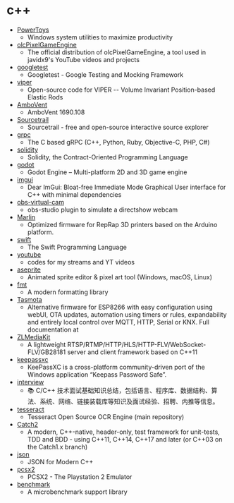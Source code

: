 # c++
- [PowerToys](https://github.com/microsoft/PowerToys)
  - Windows system utilities to maximize productivity
- [olcPixelGameEngine](https://github.com/OneLoneCoder/olcPixelGameEngine)
  - The official distribution of olcPixelGameEngine, a tool used in javidx9's YouTube videos and projects
- [googletest](https://github.com/google/googletest)
  - Googletest - Google Testing and Mocking Framework
- [viper](https://github.com/vcg-uvic/viper)
  - Open-source code for VIPER -- Volume Invariant Position-based Elastic Rods
- [AmboVent](https://github.com/AmboVent-1690-108/AmboVent)
  - AmboVent 1690.108
- [Sourcetrail](https://github.com/CoatiSoftware/Sourcetrail)
  - Sourcetrail - free and open-source interactive source explorer
- [grpc](https://github.com/grpc/grpc)
  - The C based gRPC (C++, Python, Ruby, Objective-C, PHP, C#)
- [solidity](https://github.com/ethereum/solidity)
  - Solidity, the Contract-Oriented Programming Language
- [godot](https://github.com/godotengine/godot)
  - Godot Engine – Multi-platform 2D and 3D game engine
- [imgui](https://github.com/ocornut/imgui)
  - Dear ImGui: Bloat-free Immediate Mode Graphical User interface for C++ with minimal dependencies
- [obs-virtual-cam](https://github.com/CatxFish/obs-virtual-cam)
  - obs-studio plugin to simulate a directshow webcam
- [Marlin](https://github.com/MarlinFirmware/Marlin)
  - Optimized firmware for RepRap 3D printers based on the Arduino platform.
- [swift](https://github.com/apple/swift)
  - The Swift Programming Language
- [youtube](https://github.com/Errichto/youtube)
  - codes for my streams and YT videos
- [aseprite](https://github.com/aseprite/aseprite)
  - Animated sprite editor & pixel art tool (Windows, macOS, Linux)
- [fmt](https://github.com/fmtlib/fmt)
  - A modern formatting library
- [Tasmota](https://github.com/arendst/Tasmota)
  - Alternative firmware for ESP8266 with easy configuration using webUI, OTA updates, automation using timers or rules, expandability and entirely local control over MQTT, HTTP, Serial or KNX. Full documentation at
- [ZLMediaKit](https://github.com/xiongziliang/ZLMediaKit)
  - A lightweight RTSP/RTMP/HTTP/HLS/HTTP-FLV/WebSocket-FLV/GB28181 server and client framework based on C++11
- [keepassxc](https://github.com/keepassxreboot/keepassxc)
  - KeePassXC is a cross-platform community-driven port of the Windows application “Keepass Password Safe”.
- [interview](https://github.com/huihut/interview)
  - 📚 C/C++ 技术面试基础知识总结，包括语言、程序库、数据结构、算法、系统、网络、链接装载库等知识及面试经验、招聘、内推等信息。
- [tesseract](https://github.com/tesseract-ocr/tesseract)
  - Tesseract Open Source OCR Engine (main repository)
- [Catch2](https://github.com/catchorg/Catch2)
  - A modern, C++-native, header-only, test framework for unit-tests, TDD and BDD - using C++11, C++14, C++17 and later (or C++03 on the Catch1.x branch)
- [json](https://github.com/nlohmann/json)
  - JSON for Modern C++
- [pcsx2](https://github.com/PCSX2/pcsx2)
  - PCSX2 - The Playstation 2 Emulator
- [benchmark](https://github.com/google/benchmark)
  - A microbenchmark support library
